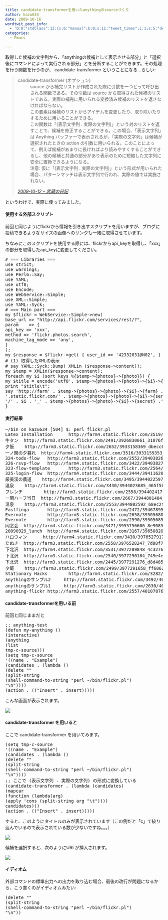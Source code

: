 ```yaml
---
title: candidate-transformerを用いたanythingのsourceづくり
author: kazu634
date: 2009-10-16
wordtwit_post_info:
  - 'O:8:"stdClass":13:{s:6:"manual";b:0;s:11:"tweet_times";i:1;s:5:"delay";i:0;s:7:"enabled";i:1;s:10:"separation";s:2:"60";s:7:"version";s:3:"3.7";s:14:"tweet_template";b:0;s:6:"status";i:2;s:6:"result";a:0:{}s:13:"tweet_counter";i:2;s:13:"tweet_log_ids";a:1:{i:0;i:4835;}s:9:"hash_tags";a:0:{}s:8:"accounts";a:1:{i:0;s:7:"kazu634";}}'
categories:
  - Emacs

---
```

<div class="section">
<p>
    取得した候補の文字列から、「anythingの候補として表示させる部分」と「選択後にコマンドによって実行される部分」とを分断することができます。その処理を行う関数を行うのが、 candidate-transformer ということになる…らしい:
</p>
  
<blockquote title="2009-10-12 - 武蔵の日記" cite="http://d.hatena.ne.jp/sirocco634/20091012#1255336649">
<dl>
<dt>
        candidate-transformer (オプション)
</dt>
      
<dd>
        source から補完リストが作成された際に引数を一つとって呼び出される関数である。その引数は source から取得された候補のリストである。実際の補完に用いられる変換済み候補のリストを返さなければならない。<br /> この要素は候補のリストからアイテムを変更したり、取り除いたりするために用いることができる。<br /> この関数は「(表示文字列 . 実際の文字列)」という対のリストを返すことで、候補を修正することができる。この場合、「表示文字列」は Anything バッファーで表示されるが、「実際の文字列」は候補が選択されたときの action の引数に用いられる。このことによって、例えば候補があまりに長ければより読みやすくすることができるし、他の候補と共通の部分があり表示のために短縮した文字列に安全に置換できるようになる。<br /> 注意: 仮に「(表示文字列 . 実際の文字列)」という形式が用いられた場合、パターンマッチは表示文字列で行われ、実際の値では実施されない。
</dd>
</dl>
    
<p>
<cite><a href="http://d.hatena.ne.jp/sirocco634/20091012#1255336649" onclick="__gaTracker('send', 'event', 'outbound-article', 'http://d.hatena.ne.jp/sirocco634/20091012#1255336649', '2009-10-12 &#8211; 武蔵の日記');" target="_blank">2009-10-12 &#8211; 武蔵の日記</a></cite>
</p>
</blockquote>
  
<p>
    というわけで、実際に使ってみました。
</p>
  
<h4>
    使用する外部スクリプト
</h4>
  
<p>
    前回と同じようにflickrから情報を引き出すスクリプトを用いますが、ブログに投稿できるようなサイズの画像へのリンクも一緒に取得させています。
</p>
  
<p>
    ちなみにこのスクリプトを使用する際には、flickrからapi_keyを取得し、「xxx」の部分を取得したapi_keyに変更してください。
</p>
  
<pre class="syntax-highlight">
<span class="synComment"># === Libraries ===</span>
<span class="synStatement">use strict</span>;
<span class="synStatement">use warnings</span>;
<span class="synStatement">use </span>Perl6::Say;
<span class="synStatement">use </span>YAML;
<span class="synStatement">use utf8</span>;
<span class="synStatement">use </span>Encode;
<span class="synStatement">use </span>WebService::Simple;
<span class="synStatement">use </span>XML::Simple;
<span class="synStatement">use </span>YAML::Syck;
<span class="synComment"># === Main part ===</span>
<span class="synStatement">my</span> <span class="synIdentifier">$flickr</span> = WebService::Simple-&#62;<span class="synStatement">new</span>(
<span class="synConstant">base_url </span>=&#62; <span class="synConstant">&#34;http://api.flickr.com/services/rest/?&#34;</span>,
<span class="synConstant">param    </span>=&#62; {
<span class="synConstant">api_key </span>=&#62; <span class="synConstant">'xxx'</span>,
<span class="synConstant">method </span>=&#62; <span class="synConstant">'flickr.photos.search'</span>,
<span class="synConstant">machine_tag_mode </span>=&#62; <span class="synConstant">'any'</span>,
}
);
<span class="synStatement">my</span> <span class="synIdentifier">$response</span> = <span class="synIdentifier">$flickr</span>-&#62;get( { <span class="synConstant">user_id </span>=&#62; <span class="synConstant">'42332031@N02'</span>, } );
<span class="synComment"># (1) 取得したXMLの表示</span>
<span class="synComment"># say YAML::Syck::Dump( XMLin ($response-&#62;content));</span>
<span class="synStatement">my</span> <span class="synIdentifier">$temp</span> = XMLin(<span class="synIdentifier">$response</span>-&#62;content);
<span class="synStatement">foreach</span> <span class="synStatement">my</span> <span class="synIdentifier">$i</span> (<span class="synStatement">sort</span> <span class="synStatement">keys</span> %{<span class="synIdentifier">$temp</span>-&#62;{photos}-&#62;{photo}}) {
<span class="synStatement">my</span> <span class="synIdentifier">$title</span> = encode(<span class="synConstant">'utf8'</span>, <span class="synIdentifier">$temp</span>-&#62;{photos}-&#62;{photo}-&#62;{<span class="synIdentifier">$i</span>}-&#62;{title});
<span class="synStatement">print</span> <span class="synConstant">&#34;</span><span class="synIdentifier">$title</span><span class="synSpecial">\t</span><span class="synConstant">&#34;</span>;
say <span class="synConstant">'http://farm'</span> . <span class="synIdentifier">$temp</span>-&#62;{photos}-&#62;{photo}-&#62;{<span class="synIdentifier">$i</span>}-&#62;{farm} .
<span class="synConstant">'.static.flickr.com/'</span> . <span class="synIdentifier">$temp</span>-&#62;{photos}-&#62;{photo}-&#62;{<span class="synIdentifier">$i</span>}-&#62;{server} .
<span class="synConstant">'/'</span> . <span class="synIdentifier">$i</span> . <span class="synConstant">'_'</span> . <span class="synIdentifier">$temp</span>-&#62;{photos}-&#62;{photo}-&#62;{<span class="synIdentifier">$i</span>}-&#62;{secret} .<span class="synConstant">'.jpg'</span>;
}
</pre>
  
<h4>
    実行結果
</h4>
  
<pre class="syntax-highlight">
~<span class="synStatement">/</span><span class="synConstant">bin on kazu634 </span><span class="synSpecial">[504]</span><span class="synConstant"> </span><span class="synIdentifier">$: </span><span class="synConstant">perl flickr</span><span class="synSpecial">.</span><span class="synConstant">pl </span>
<span class="synConstant">Latex Installation      http:</span><span class="synStatement">/</span>/farm4.static.flickr.co<span class="synStatement">m/</span><span class="synConstant">3519</span><span class="synStatement">/</span>3910763253_f21d0a92f4.jpg
牛タン  http://farm3.static.flickr.co<span class="synStatement">m/</span><span class="synConstant">2491</span><span class="synStatement">/</span>3926830661_31876f9021.jpg
夕飯    http://farm3.static.flickr.co<span class="synStatement">m/</span><span class="synConstant">2652</span><span class="synStatement">/</span>3933158369_dbecc6cb8c.jpg
一ノ関の夕暮れ  http://farm4.static.flickr.co<span class="synStatement">m/</span><span class="synConstant">3516</span><span class="synStatement">/</span>3933159353_c18fbb1b1d.jpg
<span class="synConstant">324</span>-todo-flow   http://farm3.static.flickr.co<span class="synStatement">m/</span><span class="synConstant">2552</span><span class="synStatement">/</span>3940382629_a0ca185977.jpg
<span class="synConstant">326</span>-rsvp-flow   http://farm4.static.flickr.co<span class="synStatement">m/</span><span class="synConstant">3422</span><span class="synStatement">/</span>3940382747_7debe2c8e8.jpg
<span class="synConstant">323</span>-flow-template       http://farm3.static.flickr.co<span class="synStatement">m/</span><span class="synConstant">2564</span><span class="synStatement">/</span>3941161952_9c1e689cce.jpg
<span class="synConstant">325</span>-login-flow  http://farm4.static.flickr.co<span class="synStatement">m/</span><span class="synConstant">3444</span><span class="synStatement">/</span>3941162050_d5288b1b06.jpg
厳美渓の農道    http://farm4.static.flickr.co<span class="synStatement">m/</span><span class="synConstant">3495</span><span class="synStatement">/</span>3944022597_d1010fda01.jpg
温泉    http://farm4.static.flickr.co<span class="synStatement">m/</span><span class="synConstant">3430</span><span class="synStatement">/</span>3944023685_465f5bcf4a.jpg
フレンチ        http://farm3.static.flickr.co<span class="synStatement">m/</span><span class="synConstant">2558</span><span class="synStatement">/</span>3944024177_69112cd66e.jpg
一関ハーフ当日  http://farm3.static.flickr.co<span class="synStatement">m/</span><span class="synConstant">2667</span><span class="synStatement">/</span>3944801484_0445c243b1.jpg
温泉    http://farm3.static.flickr.co<span class="synStatement">m/</span><span class="synConstant">2553</span><span class="synStatement">/</span>3944802592_68ec2fb316.jpg
Fastfinga       http://farm3.static.flickr.co<span class="synStatement">m/</span><span class="synConstant">2472</span><span class="synStatement">/</span>3946789592_126226025a.jpg
Evernote        http://farm3.static.flickr.co<span class="synStatement">m/</span><span class="synConstant">2658</span><span class="synStatement">/</span>3950568038_b053d2bbf9.jpg
Evernote        http://farm3.static.flickr.co<span class="synStatement">m/</span><span class="synConstant">2590</span><span class="synStatement">/</span>3950568530_4f659bcde4.jpg
同窓会  http://farm4.static.flickr.co<span class="synStatement">m/</span><span class="synConstant">3471</span><span class="synStatement">/</span><span class="synConstant">3955756606_8e90852</span>e93.jpg
20090929_lunch  http://farm4.static.flickr.co<span class="synStatement">m/</span><span class="synConstant">3167</span><span class="synStatement">/</span>3965082006_0b157ee2e3.jpg
ハロウィン      http://farm4.static.flickr.co<span class="synStatement">m/</span><span class="synConstant">3430</span><span class="synStatement">/</span>3976527917_9aaef1f53e.jpg
たぬき  http://farm3.static.flickr.co<span class="synStatement">m/</span><span class="synConstant">2558</span><span class="synStatement">/</span>3976528247_7d88f7f418.jpg
下北沢  http://farm4.static.flickr.co<span class="synStatement">m/</span><span class="synConstant">3531</span><span class="synStatement">/</span>3977289848_4c327672af.jpg
下北沢  http://farm3.static.flickr.co<span class="synStatement">m/</span><span class="synConstant">2540</span><span class="synStatement">/</span><span class="synConstant">3977290184_749e4</span>e923b.jpg
下北沢  http://farm3.static.flickr.co<span class="synStatement">m/</span><span class="synConstant">2445</span><span class="synStatement">/</span>3977291276_d8d485bbd5.jpg
夕飯    http://farm3.static.flickr.co<span class="synStatement">m/</span><span class="synConstant">2499</span><span class="synStatement">/</span>3977291658_ff606260a6.jpg
Stationary Hacks        http://farm4.static.flickr.co<span class="synStatement">m/</span><span class="synConstant">3282</span><span class="synStatement">/</span>3991212701_f45092560b.jpg
anythingのサンプル<span class="synConstant">2</span>     http://farm4.static.flickr.co<span class="synStatement">m/</span><span class="synConstant">3492</span><span class="synStatement">/</span>4006542967_5d62d0c82c.jpg
anythingのサンプル<span class="synConstant">1</span>     http://farm3.static.flickr.co<span class="synStatement">m/</span><span class="synConstant">2630</span><span class="synStatement">/</span>4007300814_5ba6ffb8f3.jpg
anything-flickr http://farm3.static.flickr.co<span class="synStatement">m/</span><span class="synConstant">2557</span><span class="synStatement">/</span>4010787675_1a0d784227.jpg
</pre>
  
<h4>
    candidate-transformerを用いる前
</h4>
  
<p>
    前回と同じままだと
</p>
  
<pre class="syntax-highlight">
<span class="synComment">;; anything-test</span>
<span class="synSpecial">(</span><span class="synStatement">defun</span> my-anything <span class="synSpecial">()</span>
<span class="synSpecial">(</span>interactive<span class="synSpecial">)</span>
<span class="synSpecial">(</span>anything
<span class="synSpecial">(</span><span class="synStatement">list</span>
tmp-c-source<span class="synSpecial">)))</span>
<span class="synSpecial">(</span><span class="synStatement">setq</span> tmp-c-source
<span class="synSpecial">'((</span>name . <span class="synConstant">&#34;Example&#34;</span><span class="synSpecial">)</span>
<span class="synSpecial">(</span>candidates . <span class="synSpecial">(</span><span class="synStatement">lambda</span> <span class="synSpecial">()</span>
<span class="synSpecial">(</span><span class="synStatement">delete</span> <span class="synConstant">&#34;&#34;</span>
<span class="synSpecial">(</span>split-string
<span class="synSpecial">(</span>shell-command-to-string <span class="synConstant">&#34;perl ~/bin/flickr.pl&#34;</span><span class="synSpecial">)</span>
<span class="synConstant">&#34;\n&#34;</span><span class="synSpecial">))))</span>
<span class="synSpecial">(</span>action . <span class="synSpecial">((</span><span class="synConstant">&#34;Insert&#34;</span> . insert<span class="synSpecial">)))))</span>
</pre>
  
<p>
    こんな画面が表示されます。
</p>
  
<p>
<center>
</center>
</p>
  
<p>
<a href="http://flickr.com/photos/42332031@N02/4016846972/" onclick="__gaTracker('send', 'event', 'outbound-article', 'http://flickr.com/photos/42332031@N02/4016846972/', '');" title="Before candidate-transformer"><img src="http://farm4.static.flickr.com/3502/4016846972_54aef6f573.jpg" /></a>
</p></p> 
  
<h4>
    candidate-transformer を用いると
</h4>
  
<p>
    ここで candidate-transformer を用いてみます。
</p>
  
<pre class="syntax-highlight">
<span class="synSpecial">(</span><span class="synStatement">setq</span> tmp-c-source
<span class="synSpecial">'((</span>name . <span class="synConstant">&#34;Example&#34;</span><span class="synSpecial">)</span>
<span class="synSpecial">(</span>candidates . <span class="synSpecial">(</span><span class="synStatement">lambda</span> <span class="synSpecial">()</span>
<span class="synSpecial">(</span><span class="synStatement">delete</span> <span class="synConstant">&#34;&#34;</span>
<span class="synSpecial">(</span>split-string
<span class="synSpecial">(</span>shell-command-to-string <span class="synConstant">&#34;perl ~/bin/flickr.pl&#34;</span><span class="synSpecial">)</span>
<span class="synConstant">&#34;\n&#34;</span><span class="synSpecial">))))</span>
<span class="synComment">;; ここで (表示文字列 . 実際の文字列) の形式に変換している</span>
<span class="synSpecial">(</span>candidate-transformer . <span class="synSpecial">(</span><span class="synStatement">lambda</span> <span class="synSpecial">(</span>candidates<span class="synSpecial">)</span>
<span class="synSpecial">(</span><span class="synStatement">mapcar</span>
<span class="synSpecial">(</span><span class="synStatement">function</span> <span class="synSpecial">(</span><span class="synStatement">lambda</span><span class="synSpecial">(</span>arg<span class="synSpecial">)</span>
<span class="synSpecial">(</span><span class="synStatement">apply</span> '<span class="synStatement">cons</span> <span class="synSpecial">(</span>split-string arg <span class="synConstant">&#34;\t&#34;</span><span class="synSpecial">))))</span>
candidates<span class="synSpecial">)))</span>
<span class="synSpecial">(</span>action . <span class="synSpecial">((</span><span class="synConstant">&#34;Insert&#34;</span> . insert<span class="synSpecial">)))))</span>
</pre>
  
<p>
    すると、このようにタイトルのみが表示されています（この例だと「c」で絞り込んでいるので表示されている数が少ないですね。。。）
</p>
  
<p>
<center>
</center>
</p>
  
<p>
<a href="http://flickr.com/photos/42332031@N02/4016092343/" onclick="__gaTracker('send', 'event', 'outbound-article', 'http://flickr.com/photos/42332031@N02/4016092343/', '');" title="after candidate-transformer"><img src="http://farm3.static.flickr.com/2442/4016092343_fcbde60723.jpg" /></a>
</p></p> 
  
<p>
    候補を選択すると、次のようにURLが挿入されます。
</p>
  
<p>
<center>
</center>
</p>
  
<p>
<a href="http://flickr.com/photos/42332031@N02/4016860722/" onclick="__gaTracker('send', 'event', 'outbound-article', 'http://flickr.com/photos/42332031@N02/4016860722/', '');" title="Well Done! transformer-candidate!"><img src="http://farm4.static.flickr.com/3525/4016860722_659243b672.jpg" /></a>
</p></p> 
  
<h4>
    イディオム
</h4>
  
<p>
    外部コマンドの標準出力への出力を取り込む場合、最後の改行が問題になるから、こう書くのがイディオムみたい:
</p>
  
<pre class="syntax-highlight">
<span class="synSpecial">(</span><span class="synStatement">delete</span> <span class="synConstant">&#34;&#34;</span>
<span class="synSpecial">(</span>split-string
<span class="synSpecial">(</span>shell-command-to-string <span class="synConstant">&#34;perl ~/bin/flickr.pl&#34;</span><span class="synSpecial">)</span>
<span class="synConstant">&#34;\n&#34;</span><span class="synSpecial">))</span>
</pre>
</div>
